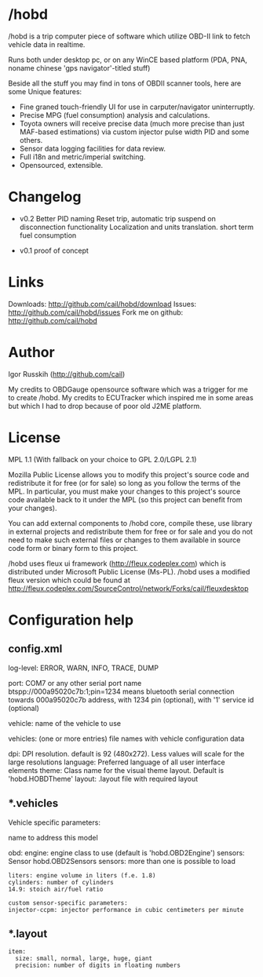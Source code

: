  /hobd
==============
  /hobd is a trip computer piece of software
  which utilize OBD-II link to fetch vehicle data in realtime.

  Runs both under desktop pc, or on any WinCE based platform
  (PDA, PNA, noname chinese 'gps navigator'-titled stuff)

  Beside all the stuff you may find in tons of OBDII scanner tools, here are some
  Unique features:
   - Fine graned touch-friendly UI for use in carputer/navigator uninterruptly.
   - Precise MPG (fuel consumption) analysis and calculations.
   - Toyota owners will receive precise data (much more precise than just
     MAF-based estimations) via custom injector pulse width PID and some others.
   - Sensor data logging facilities for data review.
   - Full i18n and metric/imperial switching.
   - Opensourced, extensible.

 Changelog
==============
 - v0.2
   Better PID naming
   Reset trip, automatic trip suspend on disconnection functionality
   Localization and units translation.
   short term fuel consumption

 - v0.1
   proof of concept

 Links
==============
  Downloads: http://github.com/cail/hobd/download
  Issues: http://github.com/cail/hobd/issues
  Fork me on github: http://github.com/cail/hobd

 Author
==============
  Igor Russkih (http://github.com/cail)

  My credits to OBDGauge opensource software which was a trigger for me
  to create /hobd. My credits to ECUTracker which inspired me in some areas
  but which I had to drop because of poor old J2ME platform.

 License
==============
  MPL 1.1 (With fallback on your choice to GPL 2.0/LGPL 2.1)

  Mozilla Public License allows you to modify this project's source code
  and redistribute it for free (or for sale) so long as you follow the terms
  of the MPL. In particular, you must make your changes to this project's
  source code available back to it under the MPL (so this project can benefit
  from your changes).

  You can add external components to /hobd core, compile these, use library
  in external projects and redistribute them for free or for sale and you
  do not need to make such external files or changes to them available in
  source code form or binary form to this project.

  /hobd uses fleux ui framework (http://fleux.codeplex.com) which is distributed under
  Microsoft Public License (Ms-PL). /hobd uses a modified fleux version which could be found at
  http://fleux.codeplex.com/SourceControl/network/Forks/cail/fleuxdesktop

 Configuration help
==============

 config.xml
--------------
  
  log-level: ERROR, WARN, INFO, TRACE, DUMP

  port:
    COM7 or any other serial port name
    btspp://000a95020c7b:1;pin=1234
      means bluetooth serial connection towards
      000a95020c7b address, with 1234 pin (optional), with '1' service id (optional)

  vehicle:
    name of the vehicle to use

  vehicles:
    (one or more entries)
    file names with vehicle configuration data

  dpi:
    DPI resolution. default is 92 (480x272). Less values will scale for the large resolutions
  language:
    Preferred language of all user interface elements
  theme:
    Class name for the visual theme layout.
    Default is 'hobd.HOBDTheme'
  layout:
    .layout file with required layout


 *.vehicles
--------------
  Vehicle specific parameters:

  <vehicle name="yourname">
    name to address this model

  obd:
    engine: engine class to use (default is 'hobd.OBD2Engine')
      sensors: Sensor hobd.OBD2Sensors
      sensors: more than one is possible to load

    liters: engine volume in liters (f.e. 1.8)
    cylinders: number of cylinders
    14.9: stoich air/fuel ratio

    custom sensor-specific parameters:
    injector-ccpm: injector performance in cubic centimeters per minute

 *.layout
--------------
    item:
      size: small, normal, large, huge, giant
      precision: number of digits in floating numbers


